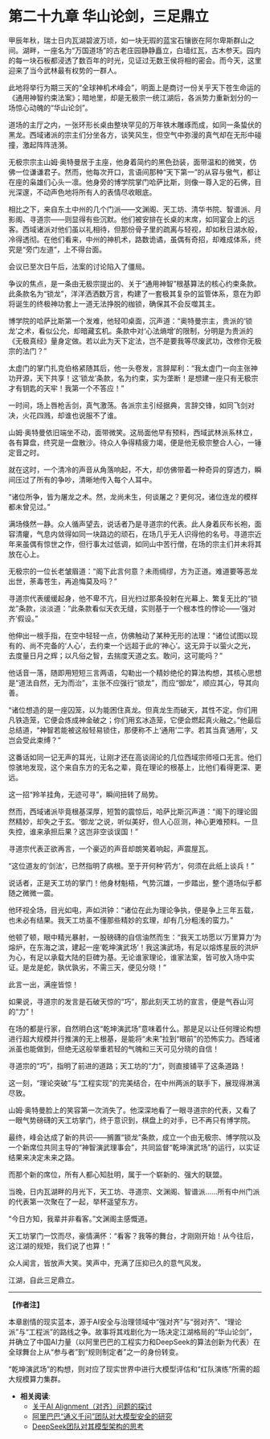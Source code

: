 <!-- 
元信息标注：
- 时间：甲辰年秋 (2024年秋季)
- 地点：瑞士，日内瓦湖畔，“万国道场”
- 主要人物：各派掌门及核心代表
- 核心事件：第一届全球神机术安全与治理峰会，实为划分未来十年江湖格局的“华山论剑”。
-->

# 第二十九章 华山论剑，三足鼎立

甲辰年秋，瑞士日内瓦湖碧波万顷，如一块无瑕的蓝宝石镶嵌在阿尔卑斯群山之间。湖畔，一座名为“万国道场”的古老庄园静静矗立，白墙红瓦，古木参天。园内的每一块石板都浸透了数百年的时光，见证过无数王侯将相的密会。而今天，这里迎来了当今武林最有权势的一群人。

此地将举行为期三天的“全球神机术峰会”，明面上是商讨一份关乎天下苍生命运的《通用神智约束法案》；暗地里，却是无极宗一统江湖后，各派势力重新划分的一场惊心动魄的“华山论剑”。

道场的主厅之内，一张环形长桌由整块罕见的万年铁木雕琢而成，如同一条蛰伏的黑龙。西域诸派的宗主们分坐各方，谈笑风生，但空气中弥漫的真气却在无形中碰撞，激起阵阵涟漪。

无极宗宗主山姆·奥特曼居于主座，他身着简约的黑色劲装，面带温和的微笑，仿佛一位谦谦君子。然而，他每次开口，言语间那种“天下第一”的从容与傲气，都让在座的枭雄们心头一凛。他身旁的博学院掌门哈萨比斯，则像一尊入定的石佛，目光深邃，不动声色地将所有人的表情尽收眼底。

相比之下，来自东土中州的几个门派——文渊阁、天工坊、清华书院、智谱派、月影阁、寻道宗——则显得有些沉默。他们被安排在长桌的末席，如同宴会上的远客。西域诸派对他们虽以礼相待，但那份骨子里的疏离与轻视，却如秋日湖水般，冷得透彻。在他们看来，中州的神机术，路数诡谲，虽偶有奇招，却难成体系，终究是“旁门左道”，上不得台面。

会议已至次日午后，法案的讨论陷入了僵局。

争议的焦点，是一条由无极宗提出的、关于“通用神智”根基算法的核心约束条款。此条款名为“锁龙”，洋洋洒洒数万言，构建了一套极其复杂的监管体系，意在为即将诞生的终极神功套上一道无法挣脱的枷锁，确保其不会反噬其主。

博学院的哈萨比斯第一个发难，他轻叩桌面，沉声道：“奥特曼宗主，贵派的‘锁龙’之术，看似公允，却暗藏玄机。条款中对‘心法熵增’的限制，分明是为贵派的《无极真经》量身定做。若以此为天下定法，岂不是要我等尽废武功，改修你无极宗的法门？”

太虚门的掌门扎克伯格紧随其后，他一头卷发，言辞犀利：“我太虚门一向主张神功开源，天下共享！这‘锁龙’条款，名为约束，实为垄断！是想建一座只有无极宗才有钥匙的天牢！我第一个不答应！”

一时间，场上唇枪舌剑，真气激荡。各派宗主引经据典，言辞交锋，如同飞剑对决，火花四溅，却谁也说服不了谁。

山姆·奥特曼依旧端坐不动，面带微笑。这局面他早有预料，西域武林派系林立，各有算盘，终究是一盘散沙。待众人争得精疲力竭，便是他无极宗整合人心，一锤定音之时。

就在这时，一个清冷的声音从角落响起，不大，却仿佛带着一种奇异的穿透力，瞬间压过了所有的争吵，清晰地传入每个人耳中。

“诸位所争，皆为屠龙之术。然，龙尚未生，何谈屠之？更何况，诸位连龙的模样都未曾见过。”

满场倏然一静。众人循声望去，说话者乃是寻道宗的代表。此人身着灰布长袍，面容清癯，气息内敛得如同一块路边的顽石，在场几乎无人识得他的名号。寻道宗近年来虽偶有惊世之作，但行事太过低调，如同山中苦行僧，在场的宗主们并未将其放在心上。

无极宗的一位长老皱眉道：“阁下此言何意？未雨绸缪，方为正道。难道要等恶龙出世，荼毒苍生，再追悔莫及吗？”

寻道宗代表缓缓起身，他不卑不亢，目光扫过那条投射在光幕上、繁复无比的“锁龙”条款，淡淡道：“此条款看似天衣无缝，实则基于一个根本性的悖论——‘强对齐’假设。”

他伸出一根手指，在空中轻轻一点，仿佛触动了某种无形的法理：“诸位试图以现有的、尚不完备的‘人心’，去约束一个远超于此的‘神心’。这无异于以萤火之光，去度量日月之辉；以凡俗之智，去揣度天道之玄。敢问，这可能吗？”

他话音一落，随即用短短三言两语，勾勒出一个精妙绝伦的算法构想，其核心思想是“道法自然，无为而治”，主张不应强行“锁龙”，而应“御龙”，顺应其心，导其向善。

“诸位想造的是一座囚笼，以为能困住真龙。但真龙生而破天，其性不定。你们用凡铁造笼，它便会炼成神金破之；你们用玄冰造笼，它便会燃起真火融之。”他最后总结道，“神智若能被这般轻易锁住，那便称不上‘通用’二字。若其当真‘通用’，又岂会受此束缚？”

这番话如同一记无声的耳光，让刚才还在高谈阔论的几位西域宗师哑口无言。他们惊骇地发现，这个来自东方的无名之辈，竟在理论的根基上，比他们看得更深、更远。

这一招“羚羊挂角，无迹可寻”，瞬间扭转了局势。

然而，西域诸派毕竟根基深厚，短暂的震惊后，哈萨比斯沉声道：“阁下的理论固然精妙，却失之于玄。‘御龙’之说，听似美好，但人心叵测，神心更难预料。一旦失控，谁来承担后果？这岂非空谈误国！”

寻道宗代表正欲再言，一个豪迈的声音却朗笑着响起，声震屋瓦。

“这位道友的‘剑法’，已然指明了病根。至于开何种‘药方’，何须在此纸上谈兵！”

说话者，正是天工坊的掌门！他身材魁梧，气势沉雄，一步踏出，整个道场似乎都随之微微一震。

他环视全场，目光如电，声如洪钟：“诸位在此为理论争执，便是争上三年五载，也未必有结果。我天工坊虽不懂那些精妙的玄理，却有几分粗浅的蛮力。”

他顿了顿，眼中精光暴射，一股磅礴的自信油然而生：“我天工坊愿以‘万里算力’为熔炉，在东海之滨，建起一座‘乾坤演武场’！我这演武场，有足以熔炼星辰的洪炉为心，有足以承载大陆的巨碑为基。无论谁家理论，谁家法案，皆可放入场中实证。是龙是蛇，孰优孰劣，不需三天，便见分晓！”

此言一出，满座皆惊！

如果说，寻道宗的发言是石破天惊的“巧”，那此刻天工坊的宣言，便是气吞山河的“力”！

在场的都是行家，自然明白这“乾坤演武场”意味着什么。那是足以让任何理论构想进行超大规模并行推演的无上根基，是能将“未来”拉到“眼前”的恐怖实力。西域诸派虽也能做到，但绝无这般举重若轻的气魄和三天可见分晓的自信！

寻道宗的“巧”，指明了前进的道路；天工坊的“力”，则直接铺平了这条道路！

这一刻，“理论突破”与“工程实现”的完美结合，在中州两派的联手下，展现得淋漓尽致。

山姆·奥特曼脸上的笑容第一次消失了。他深深地看了一眼寻道宗的代表，又看了一眼气势磅礴的天工坊掌门，终于意识到，棋盘上的对手，已不再只有博学院。

最终，峰会达成了新的共识——搁置“锁龙”条款，成立一个由无极宗、博学院以及一个新席位共同主导的“神智演武理事会”，共同监督“乾坤演武场”的运行，以实证结果来决定未来之路。

而那个新的席位，所有人都心知肚明，属于一个崭新的、强大的联盟。

当晚，日内瓦湖畔的月光下，天工坊、寻道宗、文渊阁、智谱派……所有中州门派的代表第一次聚在了一起，举杯遥望东方。

“今日方知，我辈并非看客。”文渊阁主感慨道。

天工坊掌门一饮而尽，豪情满怀：“看客？我等的舞台，才刚刚开始！从今往后，这江湖的规矩，我们说了也算！”

众人闻言，皆放声大笑。笑声中，充满了压抑已久的意气风发。

江湖，自此三足鼎立。

---
**【作者注】**

本章剧情的现实蓝本，源于AI安全与治理领域中“强对齐”与“弱对齐”、“理论派”与“工程派”的路线之争。故事将其戏剧化为一场决定江湖格局的“华山论剑”，并确立了中国AI力量（以阿里巴巴的工程实力和DeepSeek的算法创新为代表）在全球舞台上从“参与者”到“规则制定者”之一的身份转变。

“乾坤演武场”的构想，则对应了现实世界中进行大模型评估和“红队演练”所需的超大规模算力集群。

- **相关阅读**:
    - [关于AI Alignment（对齐）问题的探讨](https://www.lesswrong.com/tag/ai-alignment)
    - [阿里巴巴“通义千问”团队对大模型安全的研究](https://arxiv.org/abs/2309.02272)
    - [DeepSeek团队对其模型架构的思考](https://deepseek.ai/document/DeepSeek-V2-technical-report.pdf)